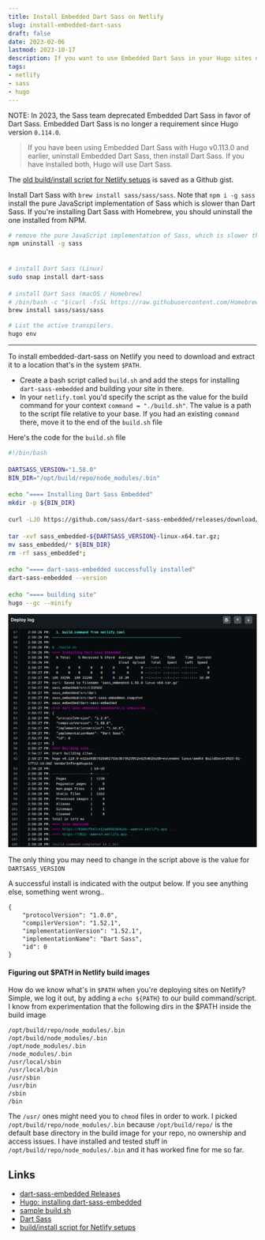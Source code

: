 ```yaml
---
title: Install Embedded Dart Sass on Netlify
slug: install-embedded-dart-sass
draft: false
date: 2023-02-06
lastmod: 2023-10-17
description: If you want to use Embedded Dart Sass in your Hugo sites on Netlify, this is how you would set it up in your build environment
tags: 
- netlify
- sass
- hugo
---
```


NOTE: In 2023, the Sass team deprecated Embedded Dart Sass in favor of Dart Sass. Embedded Dart Sass is no longer a requirement since Hugo version `0.114.0`. 

> If you have been using Embedded Dart Sass with Hugo v0.113.0 and earlier, uninstall Embedded Dart Sass, then install Dart Sass. If you have installed both, Hugo will use Dart Sass.

The [old build/install script for Netlify setups](https://gist.github.com/aamnah/87b1aad1bfbd08d2267c26e099c25024) is saved as a Github gist.

Install Dart Sass with `brew install sass/sass/sass`. Note that `npm i -g sass` install the pure JavaScript implementation of Sass which is slower than Dart Sass. If you're installing Dart Sass with Homebrew, you should uninstall the one installed from NPM.

```bash
# remove the pure JavaScript implementation of Sass, which is slower than Dart Sass
npm uninstall -g sass


# install Dart Sass (Linux)
sudo snap install dart-sass

# install Dart Sass (macOS / Homebrew)
# /bin/bash -c "$(curl -fsSL https://raw.githubusercontent.com/Homebrew/install/HEAD/install.sh)"
brew install sass/sass/sass
```

```bash
# List the active transpilers.
hugo env
```

---

To install embedded-dart-sass on Netlify you need to download and extract it to a location that's in the system `$PATH`. 

- Create a bash script called `build.sh` and add the steps for installing `dart-sass-embedded` and building your site in there. 
- In your `netlify.toml` you'd specify the script as the value for the build command for your context `command = "./build.sh"`. The value is a path to the script file relative to your base. If you had an existing `command` there, move it to the end of the `build.sh` file

Here's the code for the `build.sh` file

```bash
#!/bin/bash

DARTSASS_VERSION="1.58.0"
BIN_DIR="/opt/build/repo/node_modules/.bin"

echo "==== Installing Dart Sass Embedded"
mkdir -p ${BIN_DIR}

curl -LJO https://github.com/sass/dart-sass-embedded/releases/download/${DARTSASS_VERSION}/sass_embedded-${DARTSASS_VERSION}-linux-x64.tar.gz;

tar -xvf sass_embedded-${DARTSASS_VERSION}-linux-x64.tar.gz;
mv sass_embedded/* ${BIN_DIR}
rm -rf sass_embedded*;

echo "==== dart-sass-embedded successfully installed"
dart-sass-embedded --version

echo "==== building site"
hugo --gc --minify
```

![improved netlify build logs](./images/netlify-build-logs.png)

The only thing you may need to change in the script above is the value for `DARTSASS_VERSION`

A successful install is indicated with the output below. If you see anything else, something went wrong..

```
{
	"protocolVersion": "1.0.0",
	"compilerVersion": "1.52.1",
	"implementationVersion": "1.52.1",
	"implementationName": "Dart Sass",
	"id": 0
}
```


#### Figuring out $PATH in Netlify build images
How do we know what's in `$PATH` when you're deploying sites on Netlify? Simple, we log it out, by adding a `echo ${PATH}` to our build command/script. I know from experimentation that the following dirs in the $PATH inside the build image

```
/opt/build/repo/node_modules/.bin
/opt/build/node_modules/.bin
/opt/node_modules/.bin
/node_modules/.bin
/usr/local/sbin
/usr/local/bin
/usr/sbin
/usr/bin
/sbin
/bin
```

The `/usr/` ones might need you to `chmod` files in order to work. I picked `/opt/build/repo/node_modules/.bin` because `/opt/build/repo/` is the default base directory in the build image for your repo, no ownership and access issues. I have installed and tested stuff in `/opt/build/repo/node_modules/.bin` and it has worked fine for me so far.


Links
---
- [dart-sass-embedded Releases](https://github.com/sass/dart-sass-embedded/releases)
- [Hugo: installing dart-sass-embedded](https://discourse.gohugo.io/t/installing-dart-sass-embedded/32468/2)
- [sample build.sh](https://github.com/bep/hugo-dartsass-testrepo/blob/main/build.sh)
- [Dart Sass](https://gohugo.io/hugo-pipes/transpile-sass-to-css/#dart-sass)
- [build/install script for Netlify setups](https://gist.github.com/aamnah/87b1aad1bfbd08d2267c26e099c25024)